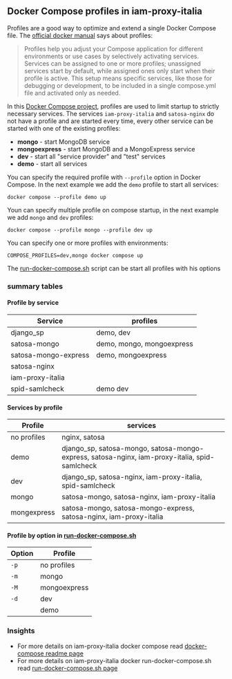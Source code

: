 ## Docker Compose profiles in iam-proxy-italia
Profiles are a good way to optimize and extend a single Docker Compose file.
The [official docker manual](https://docs.docker.com/compose/profiles/) says about profiles:
> Profiles help you adjust your Compose application for different environments or use cases by selectively activating services. Services can be assigned to one or more profiles; unassigned services start by default, while assigned ones only start when their profile is active. This setup means specific services, like those for debugging or development, to be included in a single compose.yml file and activated only as needed.

In this [Docker Compose project](https://github.com/italia/iam-proxy-italia/blob/master/Docker-compose/docker-compose.yml), profiles are used to limit startup to strictly necessary services.
The services `iam-proxy-italia` and `satosa-nginx` do not have a profile and are started every time, every other service can be started with one of the existing profiles:

* **mongo** - start MongoDB service
* **mongoexpress** - start MongoDB and a MongoExpress service
* **dev** - start all "service provider" and "test" services
* **demo** - start all services

You can specify the required profile with `--profile` option in Docker Compose. In the next example we add the `demo` profile to start all services:
```
docker compose --profile demo up
```

Youn can specify multiple profile on compose startup, in the next example we add `mongo` and `dev` profiles:
```
docker compose --profile mongo --profile dev up
```

You can specify one or more profiles with environments:
```
COMPOSE_PROFILES=dev,mongo docker compose up
```

The [run-docker-compose.sh](./run-docker-compose.sh.md) script can be start all profiles with his options

### summary tables
#### Profile by service

| Service              | profiles 
| -------------------- | --------
| django_sp            | demo, dev
| satosa-mongo         | demo, mongo, mongoexpress
| satosa-mongo-express | demo, mongoexpress
| satosa-nginx         | 
| iam-proxy-italia     |
| spid-samlcheck       | demo dev

#### Services by profile

| Profile     | services
| ----------- | --------
| no profiles | nginx, satosa
| demo        | django_sp, satosa-mongo, satosa-mongo-express, satosa-nginx, iam-proxy-italia, spid-samlcheck
| dev         | django_sp, satosa-nginx, iam-proxy-italia, spid-samlcheck
| mongo       | satosa-mongo, satosa-nginx, iam-proxy-italia
| mongexpress | satosa-mongo, satosa-mongo-express, satosa-nginx, iam-proxy-italia

#### Profile by option in [run-docker-compose.sh](./run-docker-compose.sh)

| Option | Profile
| ------ | -------
| `-p`   | no profiles
| `-m`   | mongo
| `-M`   | mongoexpress
| `-d`   | dev
|        | demo

### Insights
* For more details on iam-proxy-italia docker compose read [docker-compose readme page](./docker-compose.md)
* For more details on iam-proxy-italia docker run-docker-compose.sh read [run-docker-compose.sh page](./run-docker-compose.sh.md)
